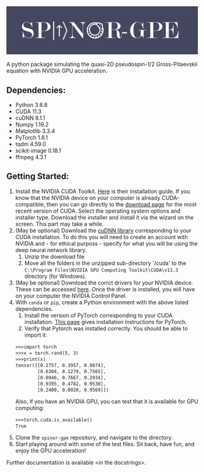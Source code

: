 <img src="docs/_static/test_logo.png" width="500px">

A python package simulating the quasi-2D pseudospin-1/2 Gross-Pitaevskii equation with NVIDIA GPU acceleration.

## Dependencies:
* Python         3.8.8
* CUDA           11.3
* cuDNN          8.1.1
* Numpy          1.19.2
* Matplotlib     3.3.4
* PyTorch        1.8.1
* tqdm           4.59.0
* scikit-image   0.18.1
* ffmpeg         4.3.1


## Getting Started:
1. Install the NVIDIA CUDA Toolkit. [Here](https://docs.nvidia.com/cuda/cuda-installation-guide-microsoft-windows/index.html) is their installation guide. If you know that the NVIDIA device on your computer is already CUDA-compatible, then you can go directly to the [download page](https://developer.nvidia.com/cuda-downloads) for the most recent version of CUDA. Select the operating system options and installer type. Download the installer and install it via the wizard on the screen. This part may take a while.
1. (May be optional) Download the [cuDNN library](https://developer.nvidia.com/cudnn) corresponding to your CUDA installation. To do this you will need to create an account with NVIDIA and - for ethical purposs - specify for what you will be using the deep neural network library.
    1. Unzip the download file
    1. Move all the folders in the unzipped sub-directory '/cuda' to the `C:\Program Files\NVIDIA GPU Computing Toolkit\CUDA\v11.3` directory (for Windows).
1. (May be optional) Download the corrct drivers for your NVIDIA device. These can be accessed [here](https://www.nvidia.com/Download/index.aspx). Once the driver is installed, you will have on your computer the NVIDIA Control Panel.
1. With `conda` or `pip`, create a Python environment with the above listed dependencies.
    1. Install the version of PyTorch corresponding to your CUDA installation. [This page](https://pytorch.org/get-started/locally/) gives installation instructions for PyTorch.
    1. Verify that Pytorch was installed correctly. You should be able to import it:
    ```
    >>>import torch
    >>>x = torch.rand(5, 3)
    >>>print(x)
    tensor([[0.2757, 0.3957, 0.9074],
            [0.6304, 0.1279, 0.7565],
            [0.0946, 0.7667, 0.2934],
            [0.9395, 0.4782, 0.9530],
            [0.2400, 0.0020, 0.9569]])
    ```
    Also, if you have an NVIDIA GPU, you can test that it is available for GPU computing:
    ```
    >>>torch.cuda.is_available()
    True
    ```
1. Clone the `spinor-gpe` repository, and navigate to the directory.
1. Start playing around with some of the test files. Sit back, have fun, and enjoy the GPU acceleration!

Further documentation is available \<in the docstrings\>.
